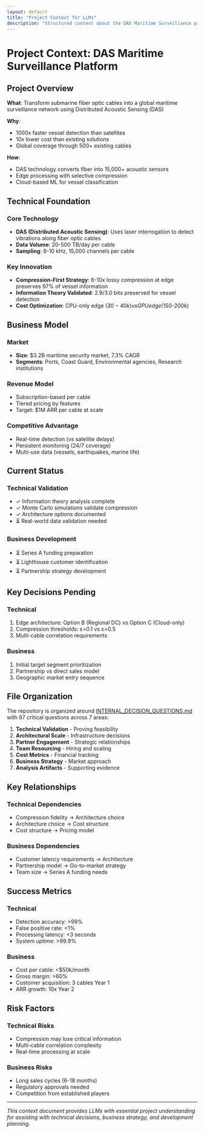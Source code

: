 ```yaml
---
layout: default
title: "Project Context for LLMs"
description: "Structured context about the DAS Maritime Surveillance project optimized for LLM consumption"
---
```


# Project Context: DAS Maritime Surveillance Platform

## Project Overview

**What**: Transform submarine fiber optic cables into a global maritime surveillance network using Distributed Acoustic Sensing (DAS)

**Why**: 
- 1000x faster vessel detection than satellites
- 10x lower cost than existing solutions
- Global coverage through 500+ existing cables

**How**: 
- DAS technology converts fiber into 15,000+ acoustic sensors
- Edge processing with selective compression
- Cloud-based ML for vessel classification

## Technical Foundation

### Core Technology
- **DAS (Distributed Acoustic Sensing)**: Uses laser interrogation to detect vibrations along fiber optic cables
- **Data Volume**: 20-500 TB/day per cable
- **Sampling**: 8-10 kHz, 15,000 channels per cable

### Key Innovation
- **Compression-First Strategy**: 6-10x lossy compression at edge preserves 97% of vessel information
- **Information Theory Validated**: 2.9/3.0 bits preserved for vessel detection
- **Cost Optimization**: CPU-only edge ($30-40k) vs GPU edge ($150-200k)

## Business Model

### Market
- **Size**: $3.2B maritime security market, 7.3% CAGR
- **Segments**: Ports, Coast Guard, Environmental agencies, Research institutions

### Revenue Model
- Subscription-based per cable
- Tiered pricing by features
- Target: $1M ARR per cable at scale

### Competitive Advantage
- Real-time detection (vs satellite delays)
- Persistent monitoring (24/7 coverage)
- Multi-use data (vessels, earthquakes, marine life)

## Current Status

### Technical Validation
- ✓ Information theory analysis complete
- ✓ Monte Carlo simulations validate compression
- ✓ Architecture options documented
- ⏳ Real-world data validation needed

### Business Development
- ⏳ Series A funding preparation
- ⏳ Lighthouse customer identification
- ⏳ Partnership strategy development

## Key Decisions Pending

### Technical
1. Edge architecture: Option B (Regional DC) vs Option C (Cloud-only)
2. Compression thresholds: ε=0.1 vs ε=0.5
3. Multi-cable correlation requirements

### Business
1. Initial target segment prioritization
2. Partnership vs direct sales model
3. Geographic market entry sequence

## File Organization

The repository is organized around [INTERNAL_DECISION_QUESTIONS.md](../INTERNAL_DECISION_QUESTIONS.md) with 87 critical questions across 7 areas:

1. **Technical Validation** - Proving feasibility
2. **Architectural Scale** - Infrastructure decisions
3. **Partner Engagement** - Strategic relationships
4. **Team Resourcing** - Hiring and scaling
5. **Cost Metrics** - Financial tracking
6. **Business Strategy** - Market approach
7. **Analysis Artifacts** - Supporting evidence

## Key Relationships

### Technical Dependencies
- Compression fidelity → Architecture choice
- Architecture choice → Cost structure
- Cost structure → Pricing model

### Business Dependencies
- Customer latency requirements → Architecture
- Partnership model → Go-to-market strategy
- Team size → Series A funding needs

## Success Metrics

### Technical
- Detection accuracy: >99%
- False positive rate: <1%
- Processing latency: <3 seconds
- System uptime: >99.9%

### Business
- Cost per cable: <$50k/month
- Gross margin: >60%
- Customer acquisition: 3 cables Year 1
- ARR growth: 10x Year 2

## Risk Factors

### Technical Risks
- Compression may lose critical information
- Multi-cable correlation complexity
- Real-time processing at scale

### Business Risks
- Long sales cycles (6-18 months)
- Regulatory approvals needed
- Competition from established players

---

*This context document provides LLMs with essential project understanding for assisting with technical decisions, business strategy, and development planning.*
